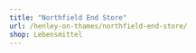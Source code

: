 ```yaml
---
title: "Northfield End Store"
url: /henley-on-thames/northfield-end-store/
shop: Lebensmittel
---
```

